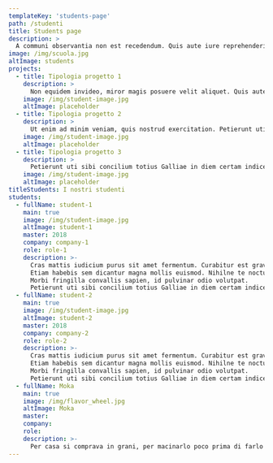 ```yaml
---
templateKey: 'students-page'
path: /studenti
title: Students page
description: >
  A communi observantia non est recedendum. Quis aute iure reprehenderit in voluptate velit esse. Ambitioni dedisse scripsisse iudicaretur.
image: /img/scuola.jpg
altImage: students
projects:
  - title: Tipologia progetto 1
    description: >
      Non equidem invideo, miror magis posuere velit aliquet. Quis aute iure reprehenderit in voluptate velit esse. Unam incolunt Belgae, aliam Aquitani, tertiam. Fictum,  deserunt mollit anim laborum astutumque! Gallia est omnis divisa in partes tres, quarum. A communi observantia non est recedendum.
    image: /img/student-image.jpg
    altImage: placeholder
  - title: Tipologia progetto 2
    description: >
      Ut enim ad minim veniam, quis nostrud exercitation. Petierunt uti sibi concilium totius Galliae in diem certam indicere. Idque Caesaris facere voluntate liceret: sese habere. Excepteur sint obcaecat cupiditat non proident culpa. Lorem ipsum dolor sit amet, consectetur adipisici elit, sed eiusmod tempor incidunt ut labore et dolore magna aliqua. Gallia est omnis divisa in partes tres, quarum.
    image: /img/student-image.jpg
    altImage: placeholder
  - title: Tipologia progetto 3
    description: >
      Petierunt uti sibi concilium totius Galliae in diem certam indicere. Contra legem facit qui id facit quod lex prohibet. Nihilne te nocturnum praesidium Palati, nihil urbis vigiliae. A communi observantia non est recedendum. Curabitur blandit tempus ardua ridiculus sed magna. Non equidem invideo, miror magis posuere velit aliquet.
    image: /img/student-image.jpg
    altImage: placeholder
titleStudents: I nostri studenti
students:
  - fullName: student-1
    main: true
    image: /img/student-image.jpg
    altImage: student-1
    master: 2018
    company: company-1
    role: role-1
    description: >-
      Cras mattis iudicium purus sit amet fermentum. Curabitur est gravida et libero vitae dictum.
      Etiam habebis sem dicantur magna mollis euismod. Nihilne te nocturnum praesidium Palati, nihil urbis vigiliae.
      Morbi fringilla convallis sapien, id pulvinar odio volutpat.
      Petierunt uti sibi concilium totius Galliae in diem certam indicere.
  - fullName: student-2
    main: true
    image: /img/student-image.jpg
    altImage: student-2
    master: 2018
    company: company-2
    role: role-2
    description: >-
      Cras mattis iudicium purus sit amet fermentum. Curabitur est gravida et libero vitae dictum.
      Etiam habebis sem dicantur magna mollis euismod. Nihilne te nocturnum praesidium Palati, nihil urbis vigiliae.
      Morbi fringilla convallis sapien, id pulvinar odio volutpat.
      Petierunt uti sibi concilium totius Galliae in diem certam indicere.
  - fullName: Moka
    main: true
    image: /img/flavor_wheel.jpg
    altImage: Moka
    master:
    company:
    role:
    description: >-
      Per casa si comprava in grani, per macinarlo poco prima di farlo e far insaporire tutta una casa.“Quattro chiacchiere e un caffè” recitava la pubblicità di una tradizionale torrefazione romana, per dire che, nonostante il carattere nervino della bevanda, bere un caffè rappresentava un momento di pausa vera. E così che l’amore per il caffè si trasformava in amore per se, ammazzava il nemico e non mortificava uno dei grandi doni della natura. Recuperare è d’obbligo.
---
```

